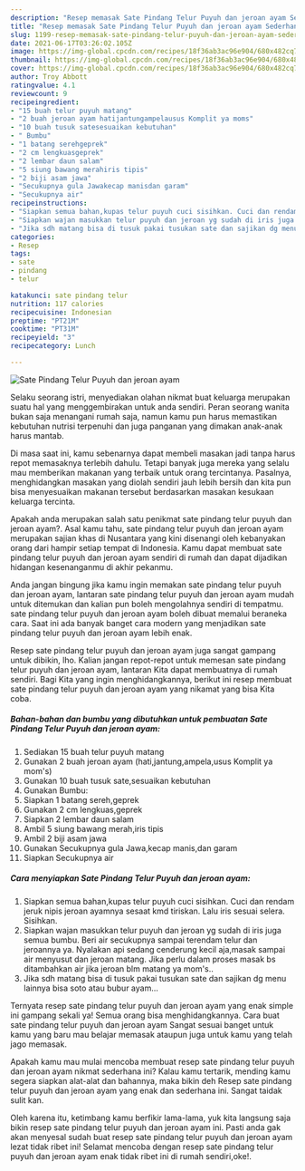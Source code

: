 ```yaml
---
description: "Resep memasak Sate Pindang Telur Puyuh dan jeroan ayam Sederhana Untuk Jualan"
title: "Resep memasak Sate Pindang Telur Puyuh dan jeroan ayam Sederhana Untuk Jualan"
slug: 1199-resep-memasak-sate-pindang-telur-puyuh-dan-jeroan-ayam-sederhana-untuk-jualan
date: 2021-06-17T03:26:02.105Z
image: https://img-global.cpcdn.com/recipes/18f36ab3ac96e904/680x482cq70/sate-pindang-telur-puyuh-dan-jeroan-ayam-foto-resep-utama.jpg
thumbnail: https://img-global.cpcdn.com/recipes/18f36ab3ac96e904/680x482cq70/sate-pindang-telur-puyuh-dan-jeroan-ayam-foto-resep-utama.jpg
cover: https://img-global.cpcdn.com/recipes/18f36ab3ac96e904/680x482cq70/sate-pindang-telur-puyuh-dan-jeroan-ayam-foto-resep-utama.jpg
author: Troy Abbott
ratingvalue: 4.1
reviewcount: 9
recipeingredient:
- "15 buah telur puyuh matang"
- "2 buah jeroan ayam hatijantungampelausus Komplit ya moms"
- "10 buah tusuk satesesuaikan kebutuhan"
- " Bumbu"
- "1 batang serehgeprek"
- "2 cm lengkuasgeprek"
- "2 lembar daun salam"
- "5 siung bawang merahiris tipis"
- "2 biji asam jawa"
- "Secukupnya gula Jawakecap manisdan garam"
- "Secukupnya air"
recipeinstructions:
- "Siapkan semua bahan,kupas telur puyuh cuci sisihkan. Cuci dan rendam jeruk nipis jeroan ayamnya sesaat kmd tiriskan. Lalu iris sesuai selera. Sisihkan."
- "Siapkan wajan masukkan telur puyuh dan jeroan yg sudah di iris juga semua bumbu. Beri air secukupnya sampai terendam telur dan jeroannya ya. Nyalakan api sedang cenderung kecil aja,masak sampai air menyusut dan jeroan matang. Jika perlu dalam proses masak bs ditambahkan air jika jeroan blm matang ya mom&#39;s.."
- "Jika sdh matang bisa di tusuk pakai tusukan sate dan sajikan dg menu lainnya bisa soto atau bubur ayam..."
categories:
- Resep
tags:
- sate
- pindang
- telur

katakunci: sate pindang telur 
nutrition: 117 calories
recipecuisine: Indonesian
preptime: "PT21M"
cooktime: "PT31M"
recipeyield: "3"
recipecategory: Lunch

---
```



![Sate Pindang Telur Puyuh dan jeroan ayam](https://img-global.cpcdn.com/recipes/18f36ab3ac96e904/680x482cq70/sate-pindang-telur-puyuh-dan-jeroan-ayam-foto-resep-utama.jpg)

Selaku seorang istri, menyediakan olahan nikmat buat keluarga merupakan suatu hal yang menggembirakan untuk anda sendiri. Peran seorang  wanita bukan saja menangani rumah saja, namun kamu pun harus memastikan kebutuhan nutrisi terpenuhi dan juga panganan yang dimakan anak-anak harus mantab.

Di masa  saat ini, kamu sebenarnya dapat membeli masakan jadi tanpa harus repot memasaknya terlebih dahulu. Tetapi banyak juga mereka yang selalu mau memberikan makanan yang terbaik untuk orang tercintanya. Pasalnya, menghidangkan masakan yang diolah sendiri jauh lebih bersih dan kita pun bisa menyesuaikan makanan tersebut berdasarkan masakan kesukaan keluarga tercinta. 



Apakah anda merupakan salah satu penikmat sate pindang telur puyuh dan jeroan ayam?. Asal kamu tahu, sate pindang telur puyuh dan jeroan ayam merupakan sajian khas di Nusantara yang kini disenangi oleh kebanyakan orang dari hampir setiap tempat di Indonesia. Kamu dapat membuat sate pindang telur puyuh dan jeroan ayam sendiri di rumah dan dapat dijadikan hidangan kesenanganmu di akhir pekanmu.

Anda jangan bingung jika kamu ingin memakan sate pindang telur puyuh dan jeroan ayam, lantaran sate pindang telur puyuh dan jeroan ayam mudah untuk ditemukan dan kalian pun boleh mengolahnya sendiri di tempatmu. sate pindang telur puyuh dan jeroan ayam boleh dibuat memalui beraneka cara. Saat ini ada banyak banget cara modern yang menjadikan sate pindang telur puyuh dan jeroan ayam lebih enak.

Resep sate pindang telur puyuh dan jeroan ayam juga sangat gampang untuk dibikin, lho. Kalian jangan repot-repot untuk memesan sate pindang telur puyuh dan jeroan ayam, lantaran Kita dapat membuatnya di rumah sendiri. Bagi Kita yang ingin menghidangkannya, berikut ini resep membuat sate pindang telur puyuh dan jeroan ayam yang nikamat yang bisa Kita coba.

<!--inarticleads1-->

##### Bahan-bahan dan bumbu yang dibutuhkan untuk pembuatan Sate Pindang Telur Puyuh dan jeroan ayam:

1. Sediakan 15 buah telur puyuh matang
1. Gunakan 2 buah jeroan ayam (hati,jantung,ampela,usus Komplit ya mom&#39;s)
1. Gunakan 10 buah tusuk sate,sesuaikan kebutuhan
1. Gunakan  Bumbu:
1. Siapkan 1 batang sereh,geprek
1. Gunakan 2 cm lengkuas,geprek
1. Siapkan 2 lembar daun salam
1. Ambil 5 siung bawang merah,iris tipis
1. Ambil 2 biji asam jawa
1. Gunakan Secukupnya gula Jawa,kecap manis,dan garam
1. Siapkan Secukupnya air




<!--inarticleads2-->

##### Cara menyiapkan Sate Pindang Telur Puyuh dan jeroan ayam:

1. Siapkan semua bahan,kupas telur puyuh cuci sisihkan. Cuci dan rendam jeruk nipis jeroan ayamnya sesaat kmd tiriskan. Lalu iris sesuai selera. Sisihkan.
1. Siapkan wajan masukkan telur puyuh dan jeroan yg sudah di iris juga semua bumbu. Beri air secukupnya sampai terendam telur dan jeroannya ya. Nyalakan api sedang cenderung kecil aja,masak sampai air menyusut dan jeroan matang. Jika perlu dalam proses masak bs ditambahkan air jika jeroan blm matang ya mom&#39;s..
1. Jika sdh matang bisa di tusuk pakai tusukan sate dan sajikan dg menu lainnya bisa soto atau bubur ayam...




Ternyata resep sate pindang telur puyuh dan jeroan ayam yang enak simple ini gampang sekali ya! Semua orang bisa menghidangkannya. Cara buat sate pindang telur puyuh dan jeroan ayam Sangat sesuai banget untuk kamu yang baru mau belajar memasak ataupun juga untuk kamu yang telah jago memasak.

Apakah kamu mau mulai mencoba membuat resep sate pindang telur puyuh dan jeroan ayam nikmat sederhana ini? Kalau kamu tertarik, mending kamu segera siapkan alat-alat dan bahannya, maka bikin deh Resep sate pindang telur puyuh dan jeroan ayam yang enak dan sederhana ini. Sangat taidak sulit kan. 

Oleh karena itu, ketimbang kamu berfikir lama-lama, yuk kita langsung saja bikin resep sate pindang telur puyuh dan jeroan ayam ini. Pasti anda gak akan menyesal sudah buat resep sate pindang telur puyuh dan jeroan ayam lezat tidak ribet ini! Selamat mencoba dengan resep sate pindang telur puyuh dan jeroan ayam enak tidak ribet ini di rumah sendiri,oke!.


